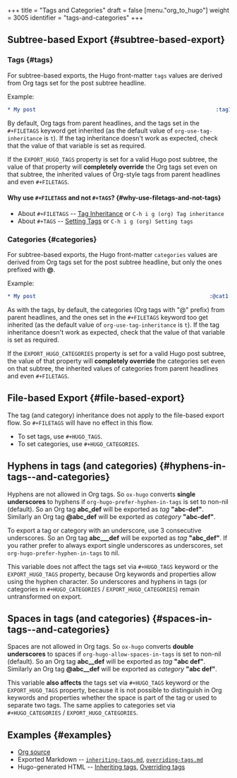 +++
title = "Tags and Categories"
draft = false
[menu."org_to_hugo"]
  weight = 3005
  identifier = "tags-and-categories"
+++

## Subtree-based Export {#subtree-based-export}


### Tags {#tags}

For subtree-based exports, the Hugo front-matter `tags` values are
derived from Org tags set for the post subtree headline.

Example:

```org
* My post                                                         :tag1:tag2:
```

By default, Org tags from parent headlines, and the tags set in the
`#+FILETAGS` keyword get inherited (as the default value of
`org-use-tag-inheritance` is `t`). If the tag inheritance doesn't work
as expected, check that the value of that variable is set as required.

If the `EXPORT_HUGO_TAGS` property is set for a valid Hugo post
subtree, the value of that property will **completely override** the Org
tags set even on that subtree, the inherited values of Org-style tags
from parent headlines and even `#+FILETAGS`.


#### Why use `#+FILETAGS` and not `#+TAGS`? {#why-use-filetags-and-not-tags}

-   About `#+FILETAGS` -- [Tag Inheritance](http://orgmode.org/manual/Tag-inheritance.html) or `C-h i g (org) Tag
      inheritance`
-   About `#+TAGS` -- [Setting Tags](http://orgmode.org/manual/Setting-tags.html) or `C-h i g (org) Setting tags`


### Categories {#categories}

For subtree-based exports, the Hugo front-matter `categories` values
are derived from Org tags set for the post subtree headline, but only
the ones prefixed with **@**.

Example:

```org
* My post                                                       :@cat1:@cat2:
```

As with the tags, by default, the categories (Org tags with "@"
prefix) from parent headlines, and the ones set in the `#+FILETAGS`
keyword too get inherited (as the default value of
`org-use-tag-inheritance` is `t`). If the tag inheritance doesn't work
as expected, check that the value of that variable is set as required.

If the `EXPORT_HUGO_CATEGORIES` property is set for a valid Hugo post
subtree, the value of that property will **completely override** the
categories set even on that subtree, the inherited values of
categories from parent headlines and even `#+FILETAGS`.


## File-based Export {#file-based-export}

The tag (and category) inheritance does not apply to the file-based
export flow. So `#+FILETAGS` will have no effect in this flow.

-   To set tags, use `#+HUGO_TAGS`.
-   To set categories, use `#+HUGO_CATEGORIES`.


## Hyphens in tags (and categories) {#hyphens-in-tags--and-categories}

Hyphens are not allowed in Org tags. So `ox-hugo` converts **single
underscores** to hyphens if `org-hugo-prefer-hyphen-in-tags` is set to
non-nil (default). So an Org tag **abc\_def** will be exported as _tag_
**"abc-def"**. Similarly an Org tag **@abc\_def** will be exported as
_category_ **"abc-def"**.

To export a tag or category with an underscore, use 3 consecutive
underscores. So an Org tag **abc\_\_\_def** will be exported as _tag_
**"abc\_def"**. If you rather prefer to always export single underscores
as underscores, set `org-hugo-prefer-hyphen-in-tags` to nil.

This variable does not affect the tags set via `#+HUGO_TAGS` keyword
or the `EXPORT_HUGO_TAGS` property, because Org keywords and
properties allow using the hyphen character. So underscores and
hyphens in tags (or categories in `#+HUGO_CATEGORIES` /
`EXPORT_HUGO_CATEGORIES`) remain untransformed on export.


## Spaces in tags (and categories) {#spaces-in-tags--and-categories}

Spaces are not allowed in Org tags. So `ox-hugo` converts **double
underscores** to spaces if `org-hugo-allow-spaces-in-tags` is set to
non-nil (default). So an Org tag **abc\_\_def** will be exported as _tag_
**"abc def"**. Similarly an Org tag **@abc\_\_def** will be exported as
_category_ **"abc def"**.

This variable **also affects** the tags set via `#+HUGO_TAGS` keyword or
the `EXPORT_HUGO_TAGS` property, because it is not possible to
distinguish in Org keywords and properties whether the space is part
of the tag or used to separate two tags. The same applies to
categories set via `#+HUGO_CATEGORIES` / `EXPORT_HUGO_CATEGORIES`.


## Examples {#examples}

-   [Org source](https://raw.githubusercontent.com/kaushalmodi/ox-hugo/master/test/site/content-org/tags-and-categories.org)
-   Exported Markdown -- [`inheriting-tags.md`](https://raw.githubusercontent.com/kaushalmodi/ox-hugo/master/test/site/content/posts/inheriting-tags.md), [`overriding-tags.md`](https://raw.githubusercontent.com/kaushalmodi/ox-hugo/master/test/site/content/posts/overriding-tags.md)
-   Hugo-generated HTML -- [Inheriting tags](https://ox-hugo.scripter.co/test/posts/inheriting-tags/), [Overriding tags](https://ox-hugo.scripter.co/test/posts/overriding-tags/)
